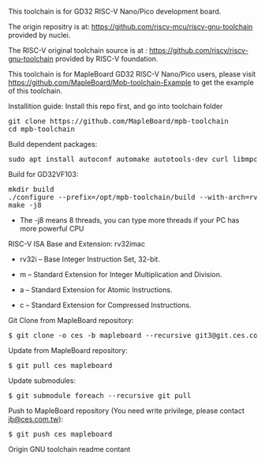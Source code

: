 This toolchain is for GD32 RISC-V Nano/Pico development board.

The origin repositry is at: https://github.com/riscv-mcu/riscv-gnu-toolchain provided by nuclei.  

The RISC-V original toolchain source is at : https://github.com/riscv/riscv-gnu-toolchain provided by RISC-V foundation.  

This toolchain is for MapleBoard GD32 RISC-V Nano/Pico users, please visit https://github.com/MapleBoard/Mpb-toolchain-Example
to get the example of this toolchain.  

Installition guide:
Install this repo first, and go into toolchain folder
<pre>
git clone https://github.com/MapleBoard/mpb-toolchain
cd mpb-toolchain
</pre>

Build dependent packages:  
<pre>
sudo apt install autoconf automake autotools-dev curl libmpc-dev libmpfr-dev libgmp-dev gawk build-essential bison flex texinfo gperf libtool patchutils bc zlib1g-dev libexpat-dev
</pre>

Build for GD32VF103:  

<pre>
mkdir build
./configure --prefix=/opt/mpb-toolchain/build --with-arch=rv32imac --with-abi=ilp32
make -j8
</pre>

* The -j8 means 8 threads, you can type more threads if your PC has more powerful CPU

RISC-V ISA Base and Extension: rv32imac  

* rv32i – Base Integer Instruction Set, 32-bit.  

* m – Standard Extension for Integer Multiplication and Division.  

* a – Standard Extension for Atomic Instructions.  

* c – Standard Extension for Compressed Instructions.  

Git Clone from MapleBoard repository:  

<pre>
$ git clone -o ces -b mapleboard --recursive git3@git.ces.com.tw:/git/riscv-gnu-toolchain.git
</pre>

Update from MapleBoard repository:  

<pre>
$ git pull ces mapleboard
</pre>

Update submodules:  

<pre>
$ git submodule foreach --recursive git pull  
</pre>

Push to MapleBoard repository (You need write privilege, please contact jb@ces.com.tw):  

<pre>
$ git push ces mapleboard 
</pre>

Origin GNU toolchain readme contant


